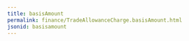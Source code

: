 ```yaml
---
title: basisAmount
permalink: finance/TradeAllowanceCharge.basisAmount.html
jsonid: basisamount
---
```

